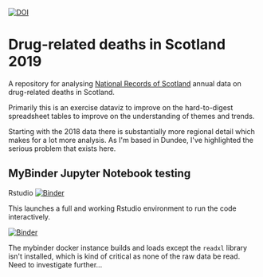 [![DOI](https://zenodo.org/badge/100367876.svg)](https://zenodo.org/badge/latestdoi/100367876)

# Drug-related deaths in Scotland 2019

A repository for analysing [National Records of Scotland](https://www.nrscotland.gov.uk/statistics-and-data/statistics/statistics-by-theme/vital-events/deaths/drug-related-deaths-in-scotland) annual data on drug-related deaths in Scotland.

Primarily this is an exercise dataviz to improve on the hard-to-digest spreadsheet tables to improve on the understanding of themes and trends.

Starting with the 2018 data there is substantially more regional detail which makes for a lot more analysis. As I'm based in Dundee, I've highlighted the serious problem that exists here.

## MyBinder Jupyter Notebook testing

Rstudio [![Binder](https://mybinder.org/badge_logo.svg)](https://mybinder.org/v2/gh/drchriscole/drugdeathsscotland/master?filepath=rstudio)

This launches a full and working Rstudio environment to run the code interactively.

[![Binder](https://mybinder.org/badge_logo.svg)](https://mybinder.org/v2/gh/drchriscole/drugdeathsscotland/master?filepath=DRD_in_Scotland_Visualisations.Rmd)

The mybinder docker instance builds and loads except the ```readxl``` library isn't installed, which is kind of critical as none of the raw data be read. Need to investigate further...

